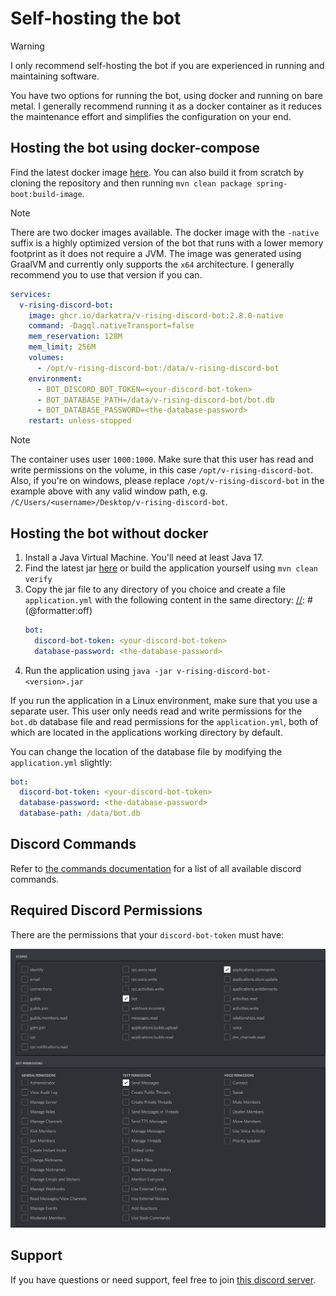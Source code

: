 # Self-hosting the bot

> [!WARNING]
> I only recommend self-hosting the bot if you are experienced in running and maintaining software.

You have two options for running the bot, using docker and running on bare metal. I generally recommend running it as a docker container as it reduces the
maintenance effort and simplifies the configuration on your end.

## Hosting the bot using docker-compose

Find the latest docker image [here](https://github.com/DarkAtra/v-rising-discord-bot/pkgs/container/v-rising-discord-bot).
You can also build it from scratch by cloning the repository and then running `mvn clean package spring-boot:build-image`.

> [!NOTE]
> There are two docker images available. The docker image with the `-native` suffix is a highly optimized version of the bot that runs with a lower
> memory footprint as it does not require a JVM. The image was generated using GraalVM and currently only supports the `x64` architecture.
> I generally recommend you to use that version if you can.

[//]: # (@formatter:off)
```yaml
services:
  v-rising-discord-bot:
    image: ghcr.io/darkatra/v-rising-discord-bot:2.8.0-native
    command: -Dagql.nativeTransport=false
    mem_reservation: 128M
    mem_limit: 256M
    volumes:
      - /opt/v-rising-discord-bot:/data/v-rising-discord-bot
    environment:
      - BOT_DISCORD_BOT_TOKEN=<your-discord-bot-token>
      - BOT_DATABASE_PATH=/data/v-rising-discord-bot/bot.db
      - BOT_DATABASE_PASSWORD=<the-database-password>
    restart: unless-stopped
```
[//]: # (@formatter:on)

> [!NOTE]
> The container uses user `1000:1000`. Make sure that this user has read and write permissions on the volume, in this
> case `/opt/v-rising-discord-bot`. Also, if you're on windows, please replace `/opt/v-rising-discord-bot` in the example above with any valid window path,
> e.g. `/C/Users/<username>/Desktop/v-rising-discord-bot`.

## Hosting the bot without docker

1. Install a Java Virtual Machine. You'll need at least Java 17.
2. Find the latest jar [here](https://github.com/DarkAtra/v-rising-discord-bot/releases) or build the application yourself using `mvn clean verify`
3. Copy the jar file to any directory of you choice and create a file `application.yml` with the following content in the same directory:
   [//]: # (@formatter:off)
   ```yaml
   bot:
     discord-bot-token: <your-discord-bot-token>
     database-password: <the-database-password>
   ```
   [//]: # (@formatter:on)
4. Run the application using `java -jar v-rising-discord-bot-<version>.jar`

If you run the application in a Linux environment, make sure that you use a separate user.
This user only needs read and write permissions for the `bot.db` database file and read permissions for the `application.yml`, both of which are located in the
applications working directory by default.

You can change the location of the database file by modifying the `application.yml` slightly:

[//]: # (@formatter:off)
```yaml
bot:
  discord-bot-token: <your-discord-bot-token>
  database-password: <the-database-password>
  database-path: /data/bot.db
```
[//]: # (@formatter:on)

## Discord Commands

Refer to [the commands documentation](./commands.md) for a list of all available discord commands.

## Required Discord Permissions

There are the permissions that your `discord-bot-token` must have:

<img alt="Required Discord Permissions" src="assets/discord-permissions.png" width="1000"/>

## Support

If you have questions or need support, feel free to join [this discord server](https://discord.gg/KcMcYKa6Nt).
